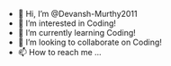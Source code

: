 - 👋 Hi, I’m @Devansh-Murthy2011
- 👀 I’m interested in Coding!
- 🌱 I’m currently learning Coding!
- 💞️ I’m looking to collaborate on Coding!
- 📫 How to reach me ...

<!---
Devansh-Murthy2011/Devansh-Murthy2011 is a ✨ special ✨ repository because its `README.md` (this file) appears on your GitHub profile.
You can click the Preview link to take a look at your changes.
--->
